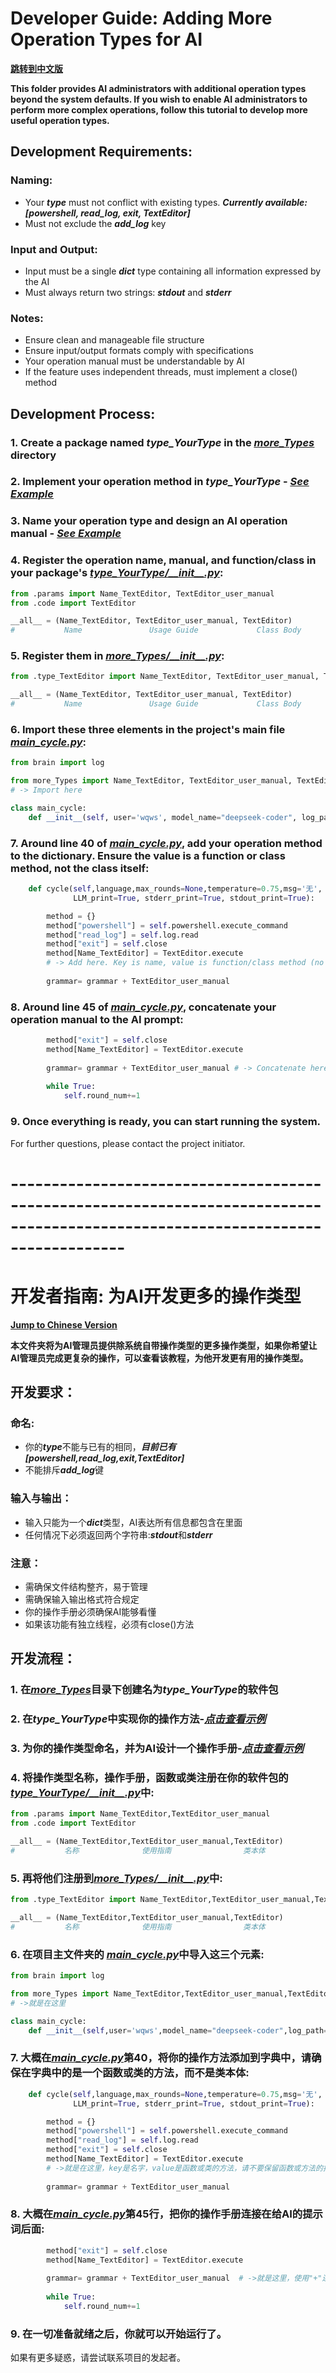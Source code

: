 
# Developer Guide: Adding More Operation Types for AI

**[<u>跳转到中文版</u>](#开发者指南-为AI开发更多的操作类型)**

**This folder provides AI administrators with additional operation types beyond the system defaults. If you wish to enable AI administrators to perform more complex operations, follow this tutorial to develop more useful operation types.**

## Development Requirements:
### Naming:

- Your ***type*** must not conflict with existing types. ***Currently available: [powershell, read_log, exit, TextEditor]***
- Must not exclude the ***add_log*** key

### Input and Output:

- Input must be a single ***dict*** type containing all information expressed by the AI
- Must always return two strings: ***stdout*** and ***stderr***

### Notes:

- Ensure clean and manageable file structure
- Ensure input/output formats comply with specifications
- Your operation manual must be understandable by AI
- If the feature uses independent threads, must implement a close() method

## Development Process:

### 1. Create a package named ***type_YourType*** in the [<u>***more_Types***</u>]() directory
### 2. Implement your operation method in ***type_YourType*** - [<u>***See Example***</u>](type_TextEditor/code.py)
### 3. Name your operation type and design an AI operation manual - [<u>***See Example***</u>](type_TextEditor/params.py)
### 4. Register the operation name, manual, and function/class in your package's [<u>***type_YourType/\_\_init\_\_.py***</u>](type_TextEditor/__init__.py):
```python
from .params import Name_TextEditor, TextEditor_user_manual
from .code import TextEditor

__all__ = (Name_TextEditor, TextEditor_user_manual, TextEditor)
#           Name               Usage Guide             Class Body
```
### 5. Register them in [<u>***more_Types/\_\_init\_\_.py***</u>](__init__.py):
```python
from .type_TextEditor import Name_TextEditor, TextEditor_user_manual, TextEditor

__all__ = (Name_TextEditor, TextEditor_user_manual, TextEditor)
#           Name               Usage Guide             Class Body
```
### 6. Import these three elements in the project's main file [<u>***main_cycle.py***</u>](../main_cycle.py):
```python
from brain import log

from more_Types import Name_TextEditor, TextEditor_user_manual, TextEditor
# -> Import here

class main_cycle:
    def __init__(self, user='wqws', model_name="deepseek-coder", log_path=r"logs\log_ai.txt"):
```

### 7. Around line 40 of [<u>***main_cycle.py***</u>](../main_cycle.py), add your operation method to the dictionary. Ensure the value is a function or class method, not the class itself:
```python
    def cycle(self,language,max_rounds=None,temperature=0.75,msg='无',
              LLM_print=True, stderr_print=True, stdout_print=True):

        method = {}
        method["powershell"] = self.powershell.execute_command
        method["read_log"] = self.log.read
        method["exit"] = self.close
        method[Name_TextEditor] = TextEditor.execute
        # -> Add here. Key is name, value is function/class method (no parentheses)
        
        grammar= grammar + TextEditor_user_manual
```

### 8. Around line 45 of [<u>***main_cycle.py***</u>](../main_cycle.py), concatenate your operation manual to the AI prompt:
```python
        method["exit"] = self.close
        method[Name_TextEditor] = TextEditor.execute
        
        grammar= grammar + TextEditor_user_manual # -> Concatenate here using "+"
        
        while True:
            self.round_num+=1 
```

### 9. Once everything is ready, you can start running the system.

For further questions, please contact the project initiator.
# --------------------------------------------------------------------------------------------------------------------------------

<a id="开发者指南-为AI开发更多的操作类型"></a>
# 开发者指南: 为AI开发更多的操作类型

**[<u>Jump to Chinese Version</u>](#developer-guide-adding-more-operation-types-for-ai)**

**本文件夹将为AI管理员提供除系统自带操作类型的更多操作类型，如果你希望让AI管理员完成更复杂的操作，可以查看该教程，为他开发更有用的操作类型。**

## 开发要求：
### 命名:

- 你的***type***不能与已有的相同，***目前已有[powershell,read_log,exit,TextEditor]***
- 不能排斥***add_log***键

### 输入与输出：

- 输入只能为一个***dict***类型，AI表达所有信息都包含在里面
- 任何情况下必须返回两个字符串:***stdout***和***stderr***

### 注意：

- 需确保文件结构整齐，易于管理
- 需确保输入输出格式符合规定
- 你的操作手册必须确保AI能够看懂
- 如果该功能有独立线程，必须有close()方法

## 开发流程：

### 1. 在[<u>***more_Types***</u>]()目录下创建名为***type_YourType***的软件包
### 2. 在***type_YourType***中实现你的操作方法-[<u>***点击查看示例***</u>](type_TextEditor/code.py)
### 3. 为你的操作类型命名，并为AI设计一个操作手册-[<u>***点击查看示例***</u>](type_TextEditor/params.py)
### 4. 将操作类型名称，操作手册，函数或类注册在你的软件包的 [<u>***type_YourType/\_\_init\_\_.py***</u>](type_TextEditor/__init__.py)中:
```python
from .params import Name_TextEditor,TextEditor_user_manual
from .code import TextEditor

__all__ = (Name_TextEditor,TextEditor_user_manual,TextEditor)
#           名称              使用指南                类本体
```
### 5. 再将他们注册到[<u>***more_Types/\_\_init\_\_.py***</u>](__init__.py)中:
```python
from .type_TextEditor import Name_TextEditor,TextEditor_user_manual,TextEditor

__all__ = (Name_TextEditor,TextEditor_user_manual,TextEditor)
#           名称              使用指南                类本体
```
### 6. 在项目主文件夹的 [<u>***main_cycle.py***</u>](../main_cycle.py)中导入这三个元素:
```python
from brain import log

from more_Types import Name_TextEditor,TextEditor_user_manual,TextEditor
# ->就是在这里

class main_cycle:
    def __init__(self,user='wqws',model_name="deepseek-coder",log_path=r"logs\log_ai.txt"):
```

### 7. 大概在[<u>***main_cycle.py***</u>](../main_cycle.py)第40，将你的操作方法添加到字典中，请确保在字典中的是一个函数或类的方法，而不是类本体:
```python
    def cycle(self,language,max_rounds=None,temperature=0.75,msg='无',
              LLM_print=True, stderr_print=True, stdout_print=True):

        method = {}
        method["powershell"] = self.powershell.execute_command
        method["read_log"] = self.log.read
        method["exit"] = self.close
        method[Name_TextEditor] = TextEditor.execute
        # ->就是在这里，key是名字，value是函数或类的方法，请不要保留函数或方法的括号
        
        grammar= grammar + TextEditor_user_manual
```

### 8. 大概在[<u>***main_cycle.py***</u>](../main_cycle.py)第45行，把你的操作手册连接在给AI的提示词后面:
```python
        method["exit"] = self.close
        method[Name_TextEditor] = TextEditor.execute
        
        grammar= grammar + TextEditor_user_manual  # ->就是这里，使用"+"连接你的操作手册
        
        while True:
            self.round_num+=1

```

### 9. 在一切准备就绪之后，你就可以开始运行了。

如果有更多疑惑，请尝试联系项目的发起者。
